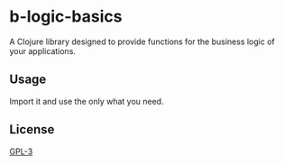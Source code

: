 # b-logic-basics

A Clojure library designed to provide functions for the
business logic of your applications.

## Usage

Import it and use the only what you need.

## License

[GPL-3](https://www.gnu.org/licenses/gpl.html)

